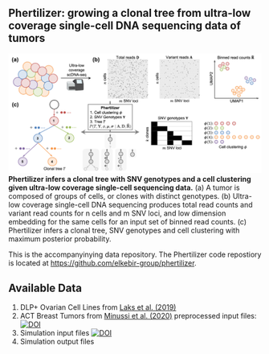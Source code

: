 ## Phertilizer: growing a clonal tree from ultra-low coverage single-cell DNA sequencing data of tumors


![Overview of Phertilizer](overview.png)
**Phertilizer infers a clonal tree with SNV genotypes and a cell clustering given ultra-low coverage single-cell sequencing data.**
(a) A tumor is composed of groups of cells, or clones with distinct genotypes.
(b) Ultra-low coverage single-cell DNA sequencing produces total read counts and variant read counts for n cells and m SNV loci, and low dimension embedding for the same cells for an input set of binned read counts.
(c) Phertilizer infers a clonal tree, SNV genotypes and cell clustering with maximum posterior probability.

This is the accompanyinying data repository. The Phertilizer code repostiory is located at https://github.com/elkebir-group/phertilizer.

## Available Data
1. DLP+ Ovarian Cell Lines from [Laks et al. (2019)](https://doi.org/10.1016/j.cell.2019.10.026)
2. ACT Breast Tumors from [Minussi et al. (2020)](https://doi.org/10.1038/s41586-021-03357-x) preprocessed input files: [![DOI](https://zenodo.org/badge/DOI/10.5281/zenodo.7225578.svg)](https://doi.org/10.5281/zenodo.7225578)
3. Simulation input files  [![DOI](https://zenodo.org/badge/DOI/10.5281/zenodo.7225578.svg)](https://doi.org/10.5281/zenodo.7225578)
4. Simulation output files

